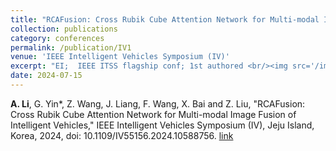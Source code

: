 ```yaml
---
title: "RCAFusion: Cross Rubik Cube Attention Network for Multi-modal Image Fusion of Intelligent Vehicles"
collection: publications
category: conferences
permalink: /publication/IV1
venue: 'IEEE Intelligent Vehicles Symposium (IV)'
excerpt: "EI;  IEEE ITSS flagship conf; 1st authored <br/><img src='/images/p2.png'>"
date: 2024-07-15
---
```

**A. Li**, G. Yin*, Z. Wang, J. Liang, F. Wang, X. Bai and Z. Liu, "RCAFusion: Cross Rubik Cube Attention Network for Multi-modal Image Fusion of Intelligent Vehicles," IEEE Intelligent Vehicles Symposium (IV), Jeju Island, Korea, 2024, doi: 10.1109/IV55156.2024.10588756. 
[link](https://ieeexplore.ieee.org/document/10588756)
